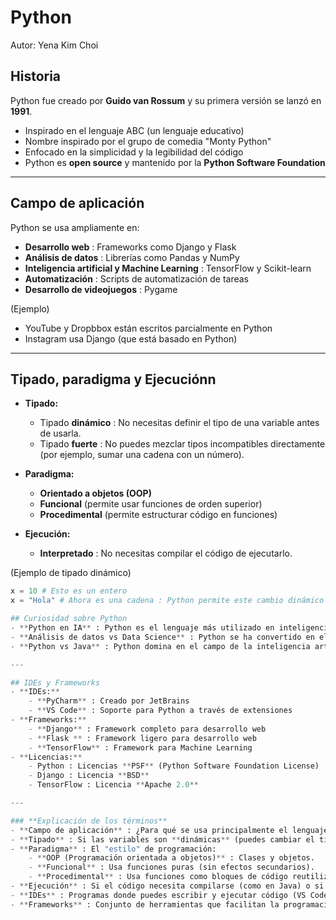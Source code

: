# Python
Autor: Yena Kim Choi

## Historia
Python fue creado por **Guido van Rossum** y su primera versión se lanzó en **1991**.
- Inspirado en el lenguaje ABC (un lenguaje educativo)
- Nombre inspirado por el grupo de comedia "Monty Python"
- Enfocado en la simplicidad y la legibilidad del código
- Python es **open source** y mantenido por la **Python Software Foundation**

---

## Campo de aplicación
Python se usa ampliamente en:
- **Desarrollo web** : Frameworks como Django y Flask
- **Análisis de datos** : Librerías como Pandas y NumPy
- **Inteligencia artificial y Machine Learning** : TensorFlow y Scikit-learn
- **Automatización** : Scripts de automatización de tareas
- **Desarrollo de videojuegos** : Pygame

(Ejemplo)
- YouTube y Dropbbox están escritos parcialmente en Python
- Instagram usa Django (que está basado en Python)

---

## Tipado, paradigma y Ejecuciónn
- **Tipado:**
    - Tipado **dinámico** : No necesitas definir el tipo de una variable antes de usarla.
    - Tipado **fuerte** : No puedes mezclar tipos incompatibles directamente (por ejemplo, sumar una cadena con un número).
    
- **Paradigma:**
    - **Orientado a objetos (OOP)**
    - **Funcional** (permite usar funciones de orden superior)
    - **Procedimental** (permite estructurar código en funciones)
  
- **Ejecución:**
    - **Interpretado** : No necesitas compilar el código de ejecutarlo.
 
(Ejemplo de tipado dinámico)
```python
x = 10 # Esto es un entero
x = "Hola" # Ahora es una cadena : Python permite este cambio dinámico```

## Curiosidad sobre Python
- **Python en IA** : Python es el lenguaje más utilizado en inteligencia artificial gracias a su facilidad para manejar datos y el ecosistema de librerías especializadas como **TensorFlow**, **PyTorch** y **Scikit-earn**. Grandes modelos de lenguaje como **ChatGPT** y **DeepSeek** están desarrollados principalmente en Python debido a su eficiencia para entrenar y manejar redes neuronales complejas.
- **Análisis de datos vs Data Science** : Python se ha convertido en el estándar para análisis de datos y ciencia de datos. En análisis de datos, se usan librerías como **Pandas** y **NumPy** para manipular y visualizar datos. En ciencia de datos, librerías como **TrensorFlow** y **Scikit-learn** permiten construir modelos predictivos y de machine learning. La diferencia principal es que el análisis de datos busca entender paratones existentes, mientras que la ciencia de datos busca crear nuevos modelos predictivos.
- **Python vs Java** : Python domina en el campo de la inteligencia artificial y el análisis de datos debido a su rapidez para prototipar y su ecosistema de librerías. Sin embargo, Java sigue siendo el rey en aplicaciones empresariales, sistema de alto rendimiento y desarrollo móvil (Android). Un desarrollador de Python suele centrarse en IA y ciencia de datos, mientras que un desarrollador de Java se especializa en aplicaciones empresariales y sistemas escalables.

---

## IDEs y Frameworks
- **IDEs:**
    - **PyCharm** : Creado por JetBrains
    - **VS Code** : Soporte para Python a través de extensiones
- **Frameworks:**
    - **Django** : Framework completo para desarrollo web
    - **Flask ** : Framework ligero para desarrollo web
    - **TensorFlow** : Framework para Machine Learning
- **Licencias:**
    - Python : Licencias **PSF** (Python Software Foundation License)
    - Django : Licencia **BSD**
    - TensorFlow : Licencia **Apache 2.0**

---

### **Explicación de los términos**
- **Campo de aplicación** : ¿Para qué se usa principalmente el lenguaje? (Desarrollo web, IA, videojuegos, etc.)
- **Tipado** : Si las variables son **dinámicas** (puedes cambiar el tipado sobre la marcha) o **estáticas (siempre tiene que tener el mismo tipo).
- **Paradigma** : El "estilo" de programación:
    - **OOP (Programación orientada a objetos)** : Clases y objetos.
    - **Funcional** : Usa funciones puras (sin efectos secundarios).
    - **Procedimental** : Usa funciones como bloques de código reutilizable.
- **Ejecución** : Si el código necesita compilarse (como en Java) o si se ejecuta directamente (como en Python).
- **IDEs** : Programas donde puedes escribir y ejecutar código (VS Code, PyCharm...).
- **Frameworks** : Conjunto de herramientas que facilitan la programación (Django para desarrollo web, TensorFlow para IA...).
